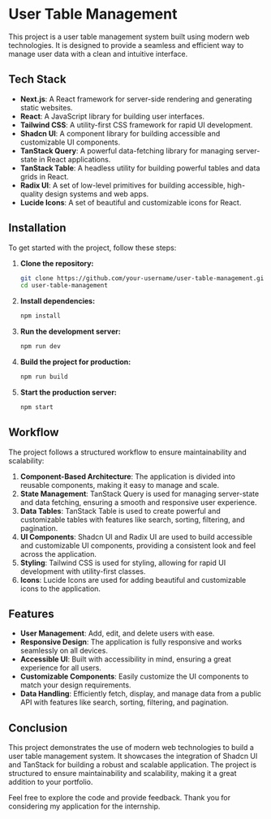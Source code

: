 # User Table Management

This project is a user table management system built using modern web technologies. It is designed to provide a seamless and efficient way to manage user data with a clean and intuitive interface.

## Tech Stack

- **Next.js**: A React framework for server-side rendering and generating static websites.
- **React**: A JavaScript library for building user interfaces.
- **Tailwind CSS**: A utility-first CSS framework for rapid UI development.
- **Shadcn UI**: A component library for building accessible and customizable UI components.
- **TanStack Query**: A powerful data-fetching library for managing server-state in React applications.
- **TanStack Table**: A headless utility for building powerful tables and data grids in React.
- **Radix UI**: A set of low-level primitives for building accessible, high-quality design systems and web apps.
- **Lucide Icons**: A set of beautiful and customizable icons for React.

## Installation

To get started with the project, follow these steps:

1. **Clone the repository:**

   ```bash
   git clone https://github.com/your-username/user-table-management.git
   cd user-table-management
   ```

2. **Install dependencies:**

   ```bash
   npm install
   ```

3. **Run the development server:**

   ```bash
   npm run dev
   ```

4. **Build the project for production:**

   ```bash
   npm run build
   ```

5. **Start the production server:**
   ```bash
   npm start
   ```

## Workflow

The project follows a structured workflow to ensure maintainability and scalability:

1. **Component-Based Architecture**: The application is divided into reusable components, making it easy to manage and scale.
2. **State Management**: TanStack Query is used for managing server-state and data fetching, ensuring a smooth and responsive user experience.
3. **Data Tables**: TanStack Table is used to create powerful and customizable tables with features like search, sorting, filtering, and pagination.
4. **UI Components**: Shadcn UI and Radix UI are used to build accessible and customizable UI components, providing a consistent look and feel across the application.
5. **Styling**: Tailwind CSS is used for styling, allowing for rapid UI development with utility-first classes.
6. **Icons**: Lucide Icons are used for adding beautiful and customizable icons to the application.

## Features

- **User Management**: Add, edit, and delete users with ease.
- **Responsive Design**: The application is fully responsive and works seamlessly on all devices.
- **Accessible UI**: Built with accessibility in mind, ensuring a great experience for all users.
- **Customizable Components**: Easily customize the UI components to match your design requirements.
- **Data Handling**: Efficiently fetch, display, and manage data from a public API with features like search, sorting, filtering, and pagination.

## Conclusion

This project demonstrates the use of modern web technologies to build a user table management system. It showcases the integration of Shadcn UI and TanStack for building a robust and scalable application. The project is structured to ensure maintainability and scalability, making it a great addition to your portfolio.

Feel free to explore the code and provide feedback. Thank you for considering my application for the internship.
